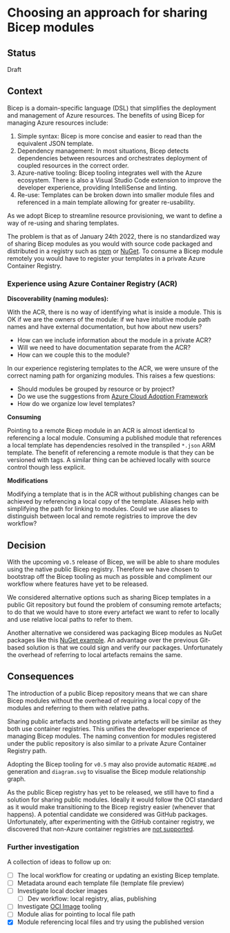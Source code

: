 # Choosing an approach for sharing Bicep modules

## Status

Draft

## Context

Bicep is a domain-specific language (DSL) that simplifies the deployment and management of Azure resources. The benefits of using Bicep for managing Azure resources include:

1. Simple syntax: Bicep is more concise and easier to read than the equivalent JSON template. 
2. Dependency management: In most situations, Bicep detects dependencies between resources and orchestrates deployment of coupled resources in the correct order.
3. Azure-native tooling: Bicep tooling integrates well with the Azure ecosystem. There is also a Visual Studio Code extension to improve the developer experience, providing IntelliSense and linting.
4. Re-use: Templates can be broken down into smaller module files and referenced in a main template allowing for greater re-usability.

As we adopt Bicep to streamline resource provisioning, we want to define a way of re-using and sharing templates.

The problem is that as of January 24th 2022, there is no standardized way of sharing Bicep modules as you would with source code packaged and distributed in a registry such as [npm](https://www.npmjs.com/) or [NuGet](https://www.nuget.org/). To consume a Bicep module remotely you would have to register your templates in a private Azure Container Registry.

### Experience using Azure Container Registry (ACR)


**Discoverability (naming modules):**

With the ACR, there is no way of identifying what is inside a module. This is OK if we are the owners of the module: if we have intuitive module path names and have external documentation, but how about new users?

* How can we include information about the module in a private ACR? 
* Will we need to have documentation separate from the ACR?
* How can we couple this to the module?

In our experience registering templates to the ACR, we were unsure of the correct naming path for organizing modules. This raises a few questions:

* Should modules be grouped by resource or by project? 
* Do we use the suggestions from [Azure Cloud Adoption Framework](https://docs.microsoft.com/en-us/azure/cloud-adoption-framework/ready/azure-best-practices/resource-abbreviations)
* How do we organize low level templates? 

**Consuming**

Pointing to a remote Bicep module in an ACR is almost identical to referencing a local module. Consuming a published module that references a local template has dependencies resolved in the transpiled `*.json` ARM template. The benefit of referencing a remote module is that they can be versioned with tags. A similar thing can be achieved locally with source control though less explicit.

**Modifications**

Modifying a template that is in the ACR without publishing changes can be achieved by referencing a local copy of the template. Aliases help with simplifying the path for linking to modules. Could we use aliases to distinguish between local and remote registries to improve the dev workflow?

## Decision

With the upcoming `v0.5` release of Bicep, we will be able to share modules using the native public Bicep registry. Therefore we have chosen to bootstrap off the Bicep tooling as much as possible and compliment our workflow where features have yet to be released.

We considered alternative options such as sharing Bicep templates in a public Git repository but found the problem of consuming remote artefacts; to do that we would have to store every artefact we want to refer to locally and use relative local paths to refer to them. 

Another alternative we considered was packaging Bicep modules as NuGet packages like this [NuGet example](https://www.nuget.org/packages/devdeer.Templates.Bicep/1.1.2). An advantage over the previous Git-based solution is that we could sign and verify our packages. Unfortunately the overhead of referring to local artefacts remains the same. 


## Consequences

The introduction of a public Bicep repository means that we can share Bicep modules without the overhead of requiring a local copy of the modules and referring to them with relative paths.

Sharing public artefacts and hosting private artefacts will be similar as they both use container registries. This unifies the developer experience of managing Bicep modules. The naming convention for modules registered under the public repository is also similar to a private Azure Container Registry path.

Adopting the Bicep tooling for `v0.5` may also provide automatic `README.md` generation and `diagram.svg` to visualise the Bicep module relationship graph.

As the public Bicep registry has yet to be released, we still have to find a solution for sharing public modules. Ideally it would follow the OCI standard as it would make transitioning to the Bicep registry easier (whenever that happens). A potential candidate we considered was GitHub packages. Unfortunately, after experimenting with the GitHub container registry, we discovered that non-Azure container registries are [not supported](https://github.com/Azure/bicep/issues/4884).

### Further investigation

A collection of ideas to follow up on:

- [ ] The local workflow for creating or updating an existing Bicep template.
- [ ] Metadata around each template file (template file preview)
- [ ] Investigate local docker images
    - [ ] Dev workflow: local registry, alias, publishing
- [ ] Investigate [OCI Image](https://github.com/opencontainers/image-tools) tooling
- [ ] Module alias for pointing to local file path
- [x] Module referencing local files and try using the published version
